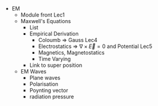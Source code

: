- EM
  - Module front Lec1
  - Maxwell's Equations
    - List
    - Empirical Derivation
      - Coloumb => Gauss Lec4
      - Electrostatics => $\nabla \times \vec{E} = 0$ and Potential Lec5
      - Magnetics, Magnetostatics
      - Time Varying
    - Link to super position
  - EM Waves
    - Plane waves
    - Polarisation
    - Poynting vector
    - radiation pressure
